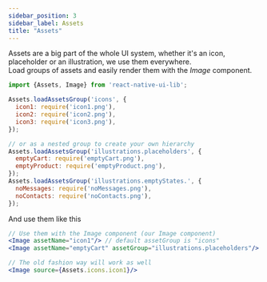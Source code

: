 ```yaml
---
sidebar_position: 3
sidebar_label: Assets
title: "Assets"
---
```


Assets are a big part of the whole UI system, whether it's an icon, placeholder or an illustration, we use them everywhere.  
Load groups of assets and easily render them with the _Image_ component.

```javascript
import {Assets, Image} from 'react-native-ui-lib';

Assets.loadAssetsGroup('icons', {
  icon1: require('icon1.png'),
  icon2: require('icon2.png'),
  icon3: require('icon3.png'),
});

// or as a nested group to create your own hierarchy
Assets.loadAssetsGroup('illustrations.placeholders', {
  emptyCart: require('emptyCart.png'),
  emptyProduct: require('emptyProduct.png'),
});
Assets.loadAssetsGroup('illustrations.emptyStates.', {
  noMessages: require('noMessages.png'),
  noContacts: require('noContacts.png'),
});

```

And use them like this
```jsx
// Use them with the Image component (our Image component)
<Image assetName="icon1"/> // default assetGroup is "icons"
<Image assetName="emptyCart" assetGroup="illustrations.placeholders"/>

// The old fashion way will work as well
<Image source={Assets.icons.icon1}/>
```